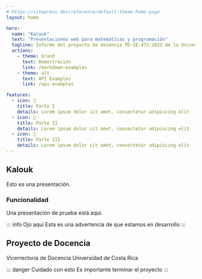 ```yaml
---
# https://vitepress.dev/reference/default-theme-home-page
layout: home

hero:
  name: "Kalouk"
  text: "Presentaciones web para matemáticas y programación"
  tagline: Informe del proyecto de docencia PD-IE-472-2022 de la Universidad de Costa Rica
  actions:
    - theme: brand
      text: Demostración
      link: /markdown-examples
    - theme: alt
      text: API Examples
      link: /api-examples

features:
  - icon: 🍍
    title: Parte I
    details: Lorem ipsum dolor sit amet, consectetur adipiscing elit
  - icon: 📡
    title: Parte II
    details: Lorem ipsum dolor sit amet, consectetur adipiscing elit
  - icon: 👀
    title: Parte III
    details: Lorem ipsum dolor sit amet, consectetur adipiscing elit
---
```


## Kalouk

Esto es una presentación.

### Funcionalidad

Una presentación de prueba está aquí.

::: info Ojo aquí
Esta es una advertencia de que estamos en desarrollo
:::

## Proyecto de Docencia

Vicerrectoría de Docencia
Universidad de Costa Rica

::: danger Cuidado con esto
Es importante terminar el proyecto
:::
